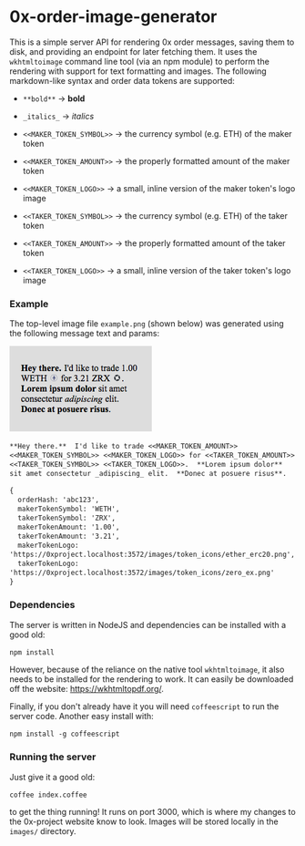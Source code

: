 0x-order-image-generator
========================

This is a simple server API for rendering 0x order messages, saving them to disk, and providing an endpoint for later fetching them. It uses the `wkhtmltoimage` command line tool (via an npm module) to perform the rendering with support for text formatting and images. The following markdown-like syntax and order data tokens are supported:

- `**bold**` -> __bold__
- `_italics_` -> *italics*


- `<<MAKER_TOKEN_SYMBOL>>` -> the currency symbol (e.g. ETH) of the maker token
- `<<MAKER_TOKEN_AMOUNT>>` -> the properly formatted amount of the maker token
- `<<MAKER_TOKEN_LOGO>>` -> a small, inline version of the maker token's logo image


- `<<TAKER_TOKEN_SYMBOL>>` -> the currency symbol (e.g. ETH) of the taker token
- `<<TAKER_TOKEN_AMOUNT>>` -> the properly formatted amount of the taker token
- `<<TAKER_TOKEN_LOGO>>` -> a small, inline version of the taker token's logo image

### Example
The top-level image file `example.png` (shown below) was generated using the following message text and params:

![Example rendered message](example.png)

```
**Hey there.**  I'd like to trade <<MAKER_TOKEN_AMOUNT>> <<MAKER_TOKEN_SYMBOL>> <<MAKER_TOKEN_LOGO>> for <<TAKER_TOKEN_AMOUNT>> <<TAKER_TOKEN_SYMBOL>> <<TAKER_TOKEN_LOGO>>.  **Lorem ipsum dolor** sit amet consectetur _adipiscing_ elit.  **Donec at posuere risus**.
```

```
{
  orderHash: 'abc123',
  makerTokenSymbol: 'WETH',
  takerTokenSymbol: 'ZRX',
  makerTokenAmount: '1.00',
  takerTokenAmount: '3.21',
  makerTokenLogo: 'https://0xproject.localhost:3572/images/token_icons/ether_erc20.png',
  takerTokenLogo: 'https://0xproject.localhost:3572/images/token_icons/zero_ex.png'
}
```

### Dependencies
The server is written in NodeJS and dependencies can be installed with a good old:

```bash
npm install
```

However, because of the reliance on the native tool `wkhtmltoimage`, it also needs to be installed for the rendering to work. It can easily be downloaded off the website: https://wkhtmltopdf.org/.

Finally, if you don't already have it you will need `coffeescript` to run the server code. Another easy install with:

```
npm install -g coffeescript
```

### Running the server
Just give it a good old:

```
coffee index.coffee
```

to get the thing running! It runs on port 3000, which is where my changes to the 0x-project website know to look. Images will be stored locally in the `images/` directory.
